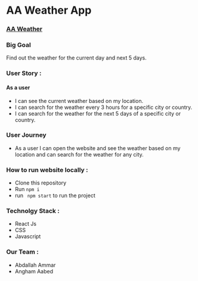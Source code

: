 # **AA Weather App** 
### [AA Weather](https://ag--weather.herokuapp.com/)

### **Big Goal**
Find out the weather for the current day and next 5 days.
### **User Story** : 
 #### As a user
  * I can see the current weather based on my location.
  * I can search for the weather every 3 hours for a specific city or country.
  * I can search for the weather for the next 5 days of a specific city or country.

### User Journey
* As a user I can open the website and see the weather based on my location and can search for the weather for any city.

### **How to run website locally** : 
 * Clone this repository
* Run ``` npm i ```
* run ``` npm start``` to run the project

### **Technolgy Stack** : 

  * React Js
  * CSS
  * Javascript

  ### **Our Team** :
  * Abdallah Ammar 
  * Angham Aabed

